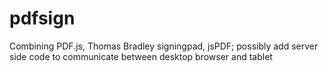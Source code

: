 # pdfsign
Combining PDF.js, Thomas Bradley signingpad, jsPDF; possibly add server side code to communicate between desktop browser and tablet
